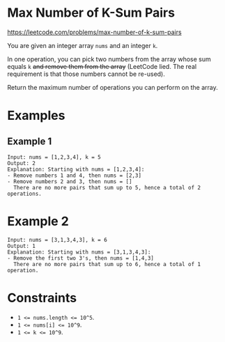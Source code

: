 # Max Number of K-Sum Pairs

https://leetcode.com/problems/max-number-of-k-sum-pairs

You are given an integer array `nums` and an integer `k`.

In one operation, you can pick two numbers from the array whose sum equals `k`
~~and remove them from the array~~ (LeetCode lied. The real requirement is that
those numbers cannot be re-used).

Return the maximum number of operations you can perform on the array.

# Examples

## Example 1

```text
Input: nums = [1,2,3,4], k = 5
Output: 2
Explanation: Starting with nums = [1,2,3,4]:
- Remove numbers 1 and 4, then nums = [2,3]
- Remove numbers 2 and 3, then nums = []
  There are no more pairs that sum up to 5, hence a total of 2 operations.
```

# Example 2

```text
Input: nums = [3,1,3,4,3], k = 6
Output: 1
Explanation: Starting with nums = [3,1,3,4,3]:
- Remove the first two 3's, then nums = [1,4,3]
  There are no more pairs that sum up to 6, hence a total of 1 operation.
```

# Constraints

- `1 <= nums.length <= 10^5`.
- `1 <= nums[i] <= 10^9`.
- `1 <= k <= 10^9`.

